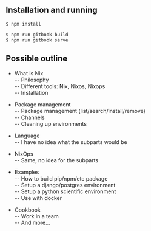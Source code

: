 ## Installation and running

```
$ npm install
```

```
$ npm run gitbook build
$ npm run gitbook serve
```

## Possible outline

- What is Nix  
-- Philosophy  
-- Different tools: Nix, Nixos, Nixops  
-- Installation  

- Package management  
-- Package management (list/search/install/remove)  
-- Channels  
-- Cleaning up environments  

- Language  
-- I have no idea what the subparts would be  

- NixOps   
-- Same, no idea for the subparts 

- Examples  
-- How to build pip/npm/etc package  
-- Setup a django/postgres environment  
-- Setup a python scientific environment  
-- Use with docker  

- Cookbook  
-- Work in a team   
-- And more... 
